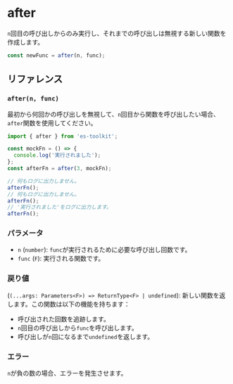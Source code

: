 # after

`n`回目の呼び出しからのみ実行し、それまでの呼び出しは無視する新しい関数を作成します。

```typescript
const newFunc = after(n, func);
```

## リファレンス

### `after(n, func)`

最初から何回かの呼び出しを無視して、`n`回目から関数を呼び出したい場合、`after`関数を使用してください。

```typescript
import { after } from 'es-toolkit';

const mockFn = () => {
  console.log('実行されました');
};
const afterFn = after(3, mockFn);

// 何もログに出力しません。
afterFn();
// 何もログに出力しません。
afterFn();
// '実行されました'をログに出力します。
afterFn();
```

### パラメータ

- `n` (`number`): `func`が実行されるために必要な呼び出し回数です。
- `func` (`F`): 実行される関数です。

### 戻り値

(`(...args: Parameters<F>) => ReturnType<F> | undefined`): 新しい関数を返します。この関数は以下の機能を持ちます：

- 呼び出された回数を追跡します。
- `n`回目の呼び出しから`func`を呼び出します。
- 呼び出しが`n`回になるまで`undefined`を返します。

### エラー

`n`が負の数の場合、エラーを発生させます。